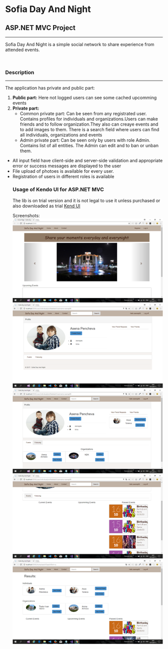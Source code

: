 # Sofia Day And Night
<h2>ASP.NET MVC Project</h2>
<hr/>
<p>Sofia Day And Night is a simple social network to share experience from attended events.</p>
<br/>  
<h3>Description</h3>
<hr/>
<p>The application has private and public part:</p>
<ol>
<li>
<strong>Public part:</strong> Here not logged users can see some cached upcomming events
</li>
<li>
<strong>Private part:</strong>
<ul>
<li>Common private part: Can be seen from any registrated user. Contains profiles for individuals and organizations.Users can make friends and to follow organization.They also can creaye events and to add images to them. There is a search field where users can find all individuals, organizations and events
</li>
<li>
Admin private part: Can be seen only by users with role Admin. Contains list of all entities. The Admin can edit and to ban or unban them.
</li>
</ul>
</li>
</ol>
</hr>
<ul>
<li>
All input field have client-side and server-side validation and appropriate error or success messages are displayed to the user
</li>
<li>
File upload of photoes is available for every user.
</li>
<li>
Registration of users in different roles is available
</li>
<h3>Usage of Kendo UI for ASP.NET MVC</h3>
</hr>
<p>The lib is on trial version and it is not legal to use it unless purchased or also downloaded as trial <a href="http://www.telerik.com/kendo-ui">Kend UI</a></p>
Screenshots:
<img src="Screenshots/1.png" />
<img src="Screenshots/2.png" />
<img src="Screenshots/3.png" />
<img src="Screenshots/4.png" />
<img src="Screenshots/5.png" />
